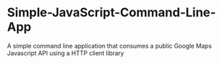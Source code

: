# Simple-JavaScript-Command-Line-App
A simple command line application that consumes a public Google Maps Javascript API using a HTTP client library
